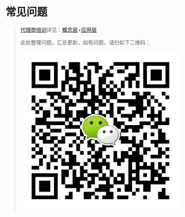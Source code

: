 # 常见问题

> [代理商培训](https://drive.weixin.qq.com/s?k=AEYARQeBAAYtQhk90pAE4AvQanABU)详见：[概念层](/faq-concepts)+[应用层](/faq-applications)  
>
> 此处整理问题，汇总更新，如有问题，请扫如下二维码：
>
> ![image-20210410212216344](faq.assets/kfstWcQRC.png)


